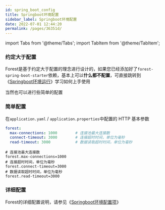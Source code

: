 ```yaml
---
id: spring_boot_config
title: Springboot环境配置
sidebar_label: Springboot环境配置
date: 2022-07-01 12:44:20
permalink: /pages/36351d/
---
```


import Tabs from '@theme/Tabs';
import TabItem from '@theme/TabItem';


### 约定大于配置

Forest是基于约定大于配置的理念进行设计的，如果您已经添加好了`forest-spring-boot-starter`依赖，基本上可以<b>什么都不配置</b>，可直接跳转到《[Springboot环境运行](docs/1.5.x文档/020.入门/004.spring_boot_usage.md)》学习如何上手使用

当然也可以进行些简单的配置

### 简单配置

在`application.yaml` / `application.properties`中配置的 HTTP 基本参数

<Tabs>
<TabItem value="Yaml" label="Yaml" default>

```yaml
forest:
  max-connections: 1000        # 连接池最大连接数
  connect-timeout: 3000        # 连接超时时间，单位为毫秒
  read-timeout: 3000           # 数据读取超时时间，单位为毫秒
```

</TabItem>
<TabItem value="Properties" label="Properties">

```properties
# 连接池最大连接数
forest.max-connections=1000
# 连接超时时间，单位为毫秒
forest.connect-timeout=3000
# 数据读取超时时间，单位为毫秒
forest.read-timeout=3000
```
</TabItem>
</Tabs>


### 详细配置

Forest的详细配置说明，请参见《[Springboot环境配置项](config/spring_boot_config)》
